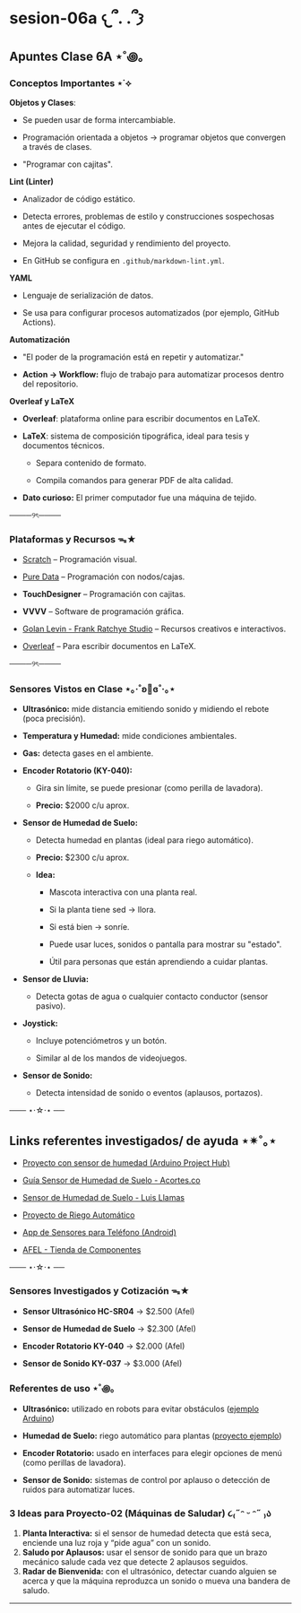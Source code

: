 # sesion-06a 𐔌՞. .՞𐦯

## Apuntes Clase 6A ⋆˚꩜｡ 

### Conceptos Importantes  ⋆˙⟡

**Objetos y Clases**:
  
+ Se pueden usar de forma intercambiable.
    
+ Programación orientada a objetos → programar objetos que convergen a través de clases.

+ "Programar con cajitas".  

**Lint (Linter)**  

  + Analizador de código estático.
  
  + Detecta errores, problemas de estilo y construcciones sospechosas antes de ejecutar el código.
  
  + Mejora la calidad, seguridad y rendimiento del proyecto.
  
  + En GitHub se configura en `.github/markdown-lint.yml`.  

**YAML**  

  + Lenguaje de serialización de datos.
    
  + Se usa para configurar procesos automatizados (por ejemplo, GitHub Actions).  

 **Automatización**
 
  + "El poder de la programación está en repetir y automatizar."
    
  + **Action → Workflow:** flujo de trabajo para automatizar procesos dentro del repositorio.

**Overleaf y LaTeX**  

  + **Overleaf**: plataforma online para escribir documentos en LaTeX.
     
  + **LaTeX**: sistema de composición tipográfica, ideal para tesis y documentos técnicos.
    
    + Separa contenido de formato.
      
    + Compila comandos para generar PDF de alta calidad.  

- **Dato curioso:** El primer computador fue una máquina de tejido.  

────୨ৎ────

### Plataformas y Recursos  ᯓ★

+ [Scratch](https://scratch.mit.edu/) – Programación visual.
  
+ [Pure Data](https://puredata.info/) – Programación con nodos/cajas.
   
+ **TouchDesigner** – Programación con cajitas.
  
+ **VVVV** – Software de programación gráfica.
  
+ [Golan Levin - Frank Ratchye Studio](https://github.com/creativeinquiry) – Recursos creativos e interactivos.
  
+ [Overleaf](https://es.overleaf.com/) – Para escribir documentos en LaTeX.  

────୨ৎ────

### Sensores Vistos en Clase  ⋆｡‧˚ʚ🍓ɞ˚‧｡⋆

+ **Ultrasónico:** mide distancia emitiendo sonido y midiendo el rebote (poca precisión).
  
+ **Temperatura y Humedad:** mide condiciones ambientales.
  
+ **Gas:** detecta gases en el ambiente.
  
+ **Encoder Rotatorio (KY-040):**
  
  + Gira sin límite, se puede presionar (como perilla de lavadora).
    
  + **Precio:** $2000 c/u aprox.
    
+ **Sensor de Humedad de Suelo:**
  
  + Detecta humedad en plantas (ideal para riego automático).
    
  + **Precio:** $2300 c/u aprox.
    
  + **Idea:**
    
    + Mascota interactiva con una planta real.
      
    + Si la planta tiene sed → llora.
      
    + Si está bien → sonríe.
      
    + Puede usar luces, sonidos o pantalla para mostrar su "estado".
      
    + Útil para personas que están aprendiendo a cuidar plantas.
      
+ **Sensor de Lluvia:**
  
  + Detecta gotas de agua o cualquier contacto conductor (sensor pasivo).
    
+ **Joystick:**
  
  + Incluye potenciómetros y un botón.
    
  + Similar al de los mandos de videojuegos.
    
+ **Sensor de Sonido:**
  
  + Detecta intensidad de sonido o eventos (aplausos, portazos).
    
 

─── ⋆⋅☆⋅⋆ ──

## Links referentes investigados/ de ayuda ⋆✴︎˚｡⋆  

+ [Proyecto con sensor de humedad (Arduino Project Hub)](https://projecthub.arduino.cc/Aswinth/soil-moisture-sensor-with-arduino-91c818)
  
+ [Guía Sensor de Humedad de Suelo - Acortes.co](https://acortes.co/proyecto-27-sensor-de-humedad-de-suelo/)
  
+ [Sensor de Humedad de Suelo - Luis Llamas](https://www.luisllamas.es/arduino-humedad-suelo-fc-28/)
  
+ [Proyecto de Riego Automático](https://cdtechnologia.net/tecnologia-educativa/1884-5603-proyecto-riego-automatico-con-sensor-de-humedad-de-suelo.html)
  
+ [App de Sensores para Teléfono (Android)](https://play.google.com/store/apps/details?id=com.kelvin.sensorapp)
  
+ [AFEL - Tienda de Componentes](https://afel.cl)  

─── ⋆⋅☆⋅⋆ ──

### Sensores Investigados y Cotización ᯓ★

+ **Sensor Ultrasónico HC-SR04** → $2.500 (Afel)

+ **Sensor de Humedad de Suelo** → $2.300 (Afel)

+ **Encoder Rotatorio KY-040** → $2.000 (Afel)

+ **Sensor de Sonido KY-037** → $3.000 (Afel)


### Referentes de uso ⋆˚꩜｡

+ **Ultrasónico:** utilizado en robots para evitar obstáculos ([ejemplo Arduino](https://projecthub.arduino.cc/Aswinth/soil-moisture-sensor-with-arduino-91c818))

+ **Humedad de Suelo:** riego automático para plantas ([proyecto ejemplo](https://acortes.co/proyecto-27-sensor-de-humedad-de-suelo/))

+ **Encoder Rotatorio:** usado en interfaces para elegir opciones de menú (como perillas de lavadora).

+ **Sensor de Sonido:** sistemas de control por aplauso o detección de ruidos para automatizar luces.
  

### 3 Ideas para Proyecto-02 (Máquinas de Saludar) ૮₍˶ᵔ ᵕ ᵔ˶ ₎ა

1. **Planta Interactiva:** si el sensor de humedad detecta que está seca, enciende una luz roja y “pide agua” con un sonido.  
2. **Saludo por Aplausos:** usar el sensor de sonido para que un brazo mecánico salude cada vez que detecte 2 aplausos seguidos.  
3. **Radar de Bienvenida:** con el ultrasónico, detectar cuando alguien se acerca y que la máquina reproduzca un sonido o mueva una bandera de saludo.

***
